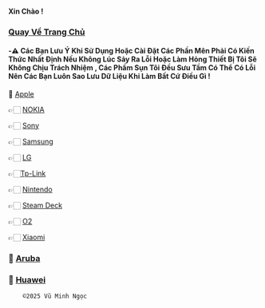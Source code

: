 ####      Xin Chào !
###  [Quay Về Trang Chủ](https://github.com/vuminhngocpt/vuminhngocpt-gmail.com)

 #### -⚠️ Các Bạn Lưu Ý Khi Sử Dụng Hoặc Cài Đặt Các Phần Mên Phải Có Kiến Thức Nhất Định Nếu Không Lúc Sảy Ra Lỗi Hoặc Làm Hỏng Thiết Bị Tôi Sẽ Không Chịu Trách Nhiệm , Các Phầm Sụn Tôi Đều Sưu Tầm Có Thể Có Lỗi Nên Các Bạn Luôn Sao Lưu Dữ Liệu Khi Làm Bất Cứ Điều Gì !

📲 [Apple](https://github.com/vuminhngocpt/iPhoneios)

👉🏻 [NOKIA](https://github.com/vuminhngocpt/Rom-Nokia/blob/main/README.md)

👉🏻 [Sony](https://github.com/vuminhngocpt/Sony/blob/main/README.md)

👉🏻 [Samsung](https://github.com/vuminhngocpt/romsamsung)

👉🏻 [LG](https://github.com/vuminhngocpt/RomLGn)


👉🏻[Tp-Link ](test)

👉🏻 [Nintendo ](https://github.com/vuminhngocpt/Rom-Nintendo-Switch) 
 
 👉🏻 [Steam Deck ](https://github.com/vuminhngocpt/Ho-tro-cho-stremdeck)

👉🏻 [O2](https://github.com/vuminhngocpt/O2)

👉🏻 [Xiaomi](https://github.com/vuminhngocpt/romxiaomi)

### 🛜 [ Aruba ](https://github.com/vuminhngocpt/arubaos)

### 🫥 [Huawei](https://github.com/vuminhngocpt/Huawei-Harmony-OS)


        ©2025 Vũ Minh Ngọc
